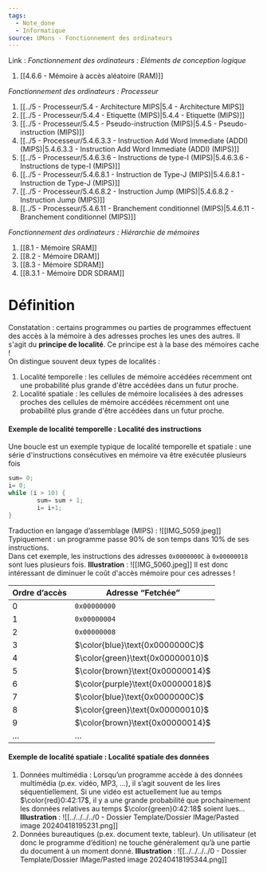 ```yaml
---
tags:
  - Note_done
  - Informatique
source: UMons - Fonctionnement des ordinateurs
---
```


Link :
_Fonctionnement des ordinateurs : Eléments de conception logique_
1. [[4.6.6 - Mémoire à accès aléatoire (RAM)]]

_Fonctionnement des ordinateurs : Processeur_
1. [[../5 - Processeur/5.4 - Architecture MIPS|5.4 - Architecture MIPS]]
2. [[../5 - Processeur/5.4.4 - Etiquette (MIPS)|5.4.4 - Etiquette (MIPS)]]
3. [[../5 - Processeur/5.4.5 - Pseudo-instruction (MIPS)|5.4.5 - Pseudo-instruction (MIPS)]]
4. [[../5 - Processeur/5.4.6.3.3 - Instruction Add Word Immediate (ADDI) (MIPS)|5.4.6.3.3 - Instruction Add Word Immediate (ADDI) (MIPS)]]
5. [[../5 - Processeur/5.4.6.3.6 - Instructions de type-I (MIPS)|5.4.6.3.6 - Instructions de type-I (MIPS)]]
6. [[../5 - Processeur/5.4.6.8.1 - Instruction de Type-J (MIPS)|5.4.6.8.1 - Instruction de Type-J (MIPS)]]
7. [[../5 - Processeur/5.4.6.8.2 - Instruction Jump (MIPS)|5.4.6.8.2 - Instruction Jump (MIPS)]]
8. [[../5 - Processeur/5.4.6.11 - Branchement conditionnel (MIPS)|5.4.6.11 - Branchement conditionnel (MIPS)]]

_Fonctionnement des ordinateurs : Hiérarchie de mémoires_
1. [[8.1 - Mémoire SRAM]]
2. [[8.2 - Mémoire DRAM]]
3. [[8.3 - Mémoire SDRAM]]
4. [[8.3.1 - Mémoire DDR SDRAM]]

# Définition
Constatation : certains programmes ou parties de programmes effectuent des accès à la mémoire à des adresses proches les unes des autres. Il s'agit du **principe de localité**. Ce principe est à la base des mémoires cache !
\
On distingue souvent deux types de localités : 
1. Localité temporelle : les cellules de mémoire accédées récemment ont une probabilité plus grande d'être accédées dans un futur proche.
2. Localité spatiale : les cellules de mémoire localisées à des adresses proches des cellules de mémoire accédées récemment ont une probabilité plus grande d'être accédées dans un futur proche.

#### Exemple de localité temporelle : Localité des instructions 
Une boucle est un exemple typique de localité temporelle et spatiale : une série d'instructions consécutives en mémoire va être exécutée plusieurs fois
```C
sum= 0;
i= 0;
while (i > 10) {
		sum= sum + 1;
		i= i+1;
}
```
Traduction en langage d’assemblage (MIPS) : ![[IMG_5059.jpeg]]
Typiquement : un programme passe 90% de son temps dans 10% de ses instructions.
\
Dans cet exemple, les instructions des adresses `0x0000000C` à `0x00000018` sont lues plusieurs fois. 
**Illustration** : ![[IMG_5060.jpeg]]
Il est donc intéressant de diminuer le coût d'accès mémoire pour ces adresses !

| Ordre d’accès | Adresse “Fetchée”                 |
| ------------- | --------------------------------- |
| 0             | `0x00000000`                      |
| 1             | `0x00000004`                      |
| 2             | `0x00000008`                      |
| 3             | $\color{blue}\text{0x0000000C}$   |
| 4             | $\color{green}\text{0x00000010}$  |
| 5             | $\color{brown}\text{0x00000014}$  |
| 6             | $\color{purple}\text{0x00000018}$ |
| 7             | $\color{blue}\text{0x0000000C}$   |
| 8             | $\color{green}\text{0x00000010}$  |
| 9             | $\color{brown}\text{0x00000014}$  |
| …             | …                                 |

#### Exemple de localité spatiale : Localité spatiale des données 
1. Données multimédia : Lorsqu’un programme accède à des données multimédia (p.ex. vidéo, MP3, …), il s’agit souvent de les lires séquentiellement. Si une vidéo est actuellement lue au temps $\color{red}0:42:17$, il y a une grande probabilité que prochainement les données relatives au temps $\color{green}0:42:18$ soient lues…
**Illustration** : ![[../../../../0 - Dossier Template/Dossier IMage/Pasted image 20240418195231.png]]
2. Données bureautiques (p.ex. document texte, tableur). Un utilisateur (et donc le programme d’édition) ne touche généralement qu’à une partie du document à un moment donné.
**Illustration** : ![[../../../../0 - Dossier Template/Dossier IMage/Pasted image 20240418195344.png]]

